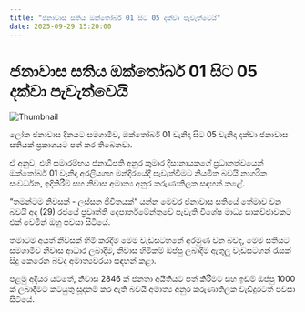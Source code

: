 ```yaml
---
title: "ජනාවාස සතිය ඔක්තෝබර් 01 සිට 05 දක්වා පැවැත්වෙයි"
date: 2025-09-29 15:20:00
---
```


# ජනාවාස සතිය ඔක්තෝබර් 01 සිට 05 දක්වා පැවැත්වෙයි

![Thumbnail](https://helakuru.sgp1.cdn.digitaloceanspaces.com/esana/images/lib/aruna-jkop.jpg)

ලෝක ජනාවාස දිනයට සමගාමීව, ඔක්තෝබර් 01 වැනිදා සිට 05 වැනිදා දක්වා ජනාවාස සතියක් ප්‍රකාශයට පත් කර තිබෙනවා.

ඒ අනුව, එහි සමාරම්භය ජනාධිපති අනුර කුමාර දිසානායකගේ ප්‍රධානත්වයෙන් ඔක්තෝබර් 01 වැනිදා අරලියගහ මන්දිරයේදී පැවැත්වීමට නියමිත බවයි නාගරික සංවර්ධන, ඉදිකිරීම් සහ නිවාස අමාත්‍ය අනුර කරුණාතිලක සඳහන් කළේ.

“තමන්ටම නිවසක් - ලස්සන ජිවිතයක්“ යන්න මෙවර ජනාවාස සතියේ තේමාව වන බවයි අද (29) රජයේ ප්‍රවෘත්ති දෙපාර්තමේන්තුවේ පැවැති විශේෂ මාධ්‍ය සාකච්ඡාවකට එක් වෙමින් ඔහු පවසා සිටියේ.

තමාටම අයත් නිවසක් හිමි කරදීම මෙම වැඩසටහනේ අරමුණ වන බවද, මෙම සතියට සමගාමීව නිවාස ආධාර ලබාදීම, නිවාස හිමිකම් ඔප්පු ලබාදීම ඇතුලු වැඩසටහන් රැසක් සිදු කෙරෙන බවද අමාත්‍යවරයා සඳහන් කළා.

පළමු අදියර යටතේ, නිවාස 2846 ක් ජනතා අයිතියට පත් කිරීමට සහ ඉඩම් ඔප්පු 1000 ක් ලබාදීමට කටයුතු සූදානම් කර ඇති බවයි අමාත්‍ය අනුර කරුණාතිලක වැඩිදුරටත් පවසා සිටියේ.

